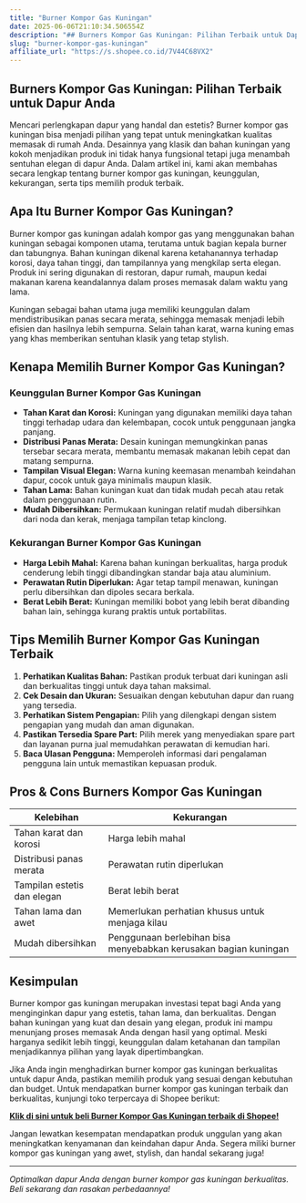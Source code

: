 ```yaml
---
title: "Burner Kompor Gas Kuningan"
date: 2025-06-06T21:10:34.506554Z
description: "## Burners Kompor Gas Kuningan: Pilihan Terbaik untuk Dapur Anda..."
slug: "burner-kompor-gas-kuningan"
affiliate_url: "https://s.shopee.co.id/7V44C68VX2"
---
```

## Burners Kompor Gas Kuningan: Pilihan Terbaik untuk Dapur Anda

Mencari perlengkapan dapur yang handal dan estetis? Burner kompor gas kuningan bisa menjadi pilihan yang tepat untuk meningkatkan kualitas memasak di rumah Anda. Desainnya yang klasik dan bahan kuningan yang kokoh menjadikan produk ini tidak hanya fungsional tetapi juga menambah sentuhan elegan di dapur Anda. Dalam artikel ini, kami akan membahas secara lengkap tentang burner kompor gas kuningan, keunggulan, kekurangan, serta tips memilih produk terbaik.

## Apa Itu Burner Kompor Gas Kuningan?

Burner kompor gas kuningan adalah kompor gas yang menggunakan bahan kuningan sebagai komponen utama, terutama untuk bagian kepala burner dan tabungnya. Bahan kuningan dikenal karena ketahanannya terhadap korosi, daya tahan tinggi, dan tampilannya yang mengkilap serta elegan. Produk ini sering digunakan di restoran, dapur rumah, maupun kedai makanan karena keandalannya dalam proses memasak dalam waktu yang lama.

Kuningan sebagai bahan utama juga memiliki keunggulan dalam mendistribusikan panas secara merata, sehingga memasak menjadi lebih efisien dan hasilnya lebih sempurna. Selain tahan karat, warna kuning emas yang khas memberikan sentuhan klasik yang tetap stylish.

## Kenapa Memilih Burner Kompor Gas Kuningan?

### Keunggulan Burner Kompor Gas Kuningan

- **Tahan Karat dan Korosi:** Kuningan yang digunakan memiliki daya tahan tinggi terhadap udara dan kelembapan, cocok untuk penggunaan jangka panjang.
- **Distribusi Panas Merata:** Desain kuningan memungkinkan panas tersebar secara merata, membantu memasak makanan lebih cepat dan matang sempurna.
- **Tampilan Visual Elegan:** Warna kuning keemasan menambah keindahan dapur, cocok untuk gaya minimalis maupun klasik.
- **Tahan Lama:** Bahan kuningan kuat dan tidak mudah pecah atau retak dalam penggunaan rutin.
- **Mudah Dibersihkan:** Permukaan kuningan relatif mudah dibersihkan dari noda dan kerak, menjaga tampilan tetap kinclong.

### Kekurangan Burner Kompor Gas Kuningan

- **Harga Lebih Mahal:** Karena bahan kuningan berkualitas, harga produk cenderung lebih tinggi dibandingkan standar baja atau aluminium.
- **Perawatan Rutin Diperlukan:** Agar tetap tampil menawan, kuningan perlu dibersihkan dan dipoles secara berkala.
- **Berat Lebih Berat:** Kuningan memiliki bobot yang lebih berat dibanding bahan lain, sehingga kurang praktis untuk portabilitas.

## Tips Memilih Burner Kompor Gas Kuningan Terbaik

1. **Perhatikan Kualitas Bahan:** Pastikan produk terbuat dari kuningan asli dan berkualitas tinggi untuk daya tahan maksimal.
2. **Cek Desain dan Ukuran:** Sesuaikan dengan kebutuhan dapur dan ruang yang tersedia.
3. **Perhatikan Sistem Pengapian:** Pilih yang dilengkapi dengan sistem pengapian yang mudah dan aman digunakan.
4. **Pastikan Tersedia Spare Part:** Pilih merek yang menyediakan spare part dan layanan purna jual memudahkan perawatan di kemudian hari.
5. **Baca Ulasan Pengguna:** Memperoleh informasi dari pengalaman pengguna lain untuk memastikan kepuasan produk.

## Pros & Cons Burners Kompor Gas Kuningan

| Kelebihan | Kekurangan |
|------------------------------|---------------------------------|
| Tahan karat dan korosi     | Harga lebih mahal               |
| Distribusi panas merata     | Perawatan rutin diperlukan      |
| Tampilan estetis dan elegan | Berat lebih berat               |
| Tahan lama dan awet         | Memerlukan perhatian khusus untuk menjaga kilau |
| Mudah dibersihkan           | Penggunaan berlebihan bisa menyebabkan kerusakan bagian kuningan |

## Kesimpulan

Burner kompor gas kuningan merupakan investasi tepat bagi Anda yang menginginkan dapur yang estetis, tahan lama, dan berkualitas. Dengan bahan kuningan yang kuat dan desain yang elegan, produk ini mampu menunjang proses memasak Anda dengan hasil yang optimal. Meski harganya sedikit lebih tinggi, keunggulan dalam ketahanan dan tampilan menjadikannya pilihan yang layak dipertimbangkan.

Jika Anda ingin menghadirkan burner kompor gas kuningan berkualitas untuk dapur Anda, pastikan memilih produk yang sesuai dengan kebutuhan dan budget. Untuk mendapatkan burner kompor gas kuningan terbaik dan berkualitas, kunjungi toko terpercaya di Shopee berikut:

[**Klik di sini untuk beli Burner Kompor Gas Kuningan terbaik di Shopee!**](https://s.shopee.co.id/7V44C68VX2)

Jangan lewatkan kesempatan mendapatkan produk unggulan yang akan meningkatkan kenyamanan dan keindahan dapur Anda. Segera miliki burner kompor gas kuningan yang awet, stylish, dan handal sekarang juga!

---

*Optimalkan dapur Anda dengan burner kompor gas kuningan berkualitas. Beli sekarang dan rasakan perbedaannya!*